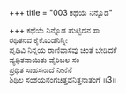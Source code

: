 +++
title = "003 ಕಥೆಯೆ ನಿನ್ನೊಡ"

+++
ಕಥೆಯೆ ನಿನ್ನೊಡ ಹುಟ್ಟಿದನ ಸಾ   
ರಥಿತನವ ಕೈಕೊಂಡನಿನ್ನೀ   
ಪೃಥಿವಿ ನಿನ್ನಯ ರಾಣಿವಾಸವು ಚಿಂತೆ ಬೇಡಿದಕೆ   
ವ್ಯಥಿತವಾಯಿತು ವೈರಿಬಲ ಸಂ  
ಪ್ರಥಿತ ಸಾಹಸನಾದೆ ನೀನೆನೆ   
ಶಿಥಿಲ ಸಂಶಯನಂಗಚಿತ್ತವನಿತ್ತನಾತಂಗೆ   ॥3॥